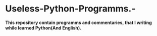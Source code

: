 # Useless-Python-Programms.-
**This repository contain programms and commentaries, that I writing while learned Python(And English).**

